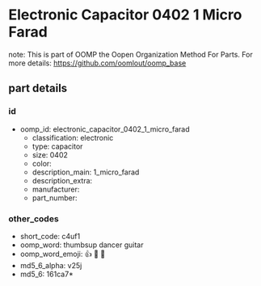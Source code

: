 # Electronic Capacitor 0402 1 Micro Farad  

note: This is part of OOMP the Oopen Organization Method For Parts. For more details: https://github.com/oomlout/oomp_base

##  part details





### id
* oomp_id: electronic_capacitor_0402_1_micro_farad
  * classification: electronic
  * type: capacitor
  * size: 0402
  * color: 
  * description_main: 1_micro_farad
  * description_extra: 
  * manufacturer: 
  * part_number: 

### other_codes
* short_code: c4uf1
* oomp_word: thumbsup dancer guitar
* oomp_word_emoji: :thumbsup: :dancer: :guitar:
* md5_6_alpha: v25j
* md5_6: 161ca7* 